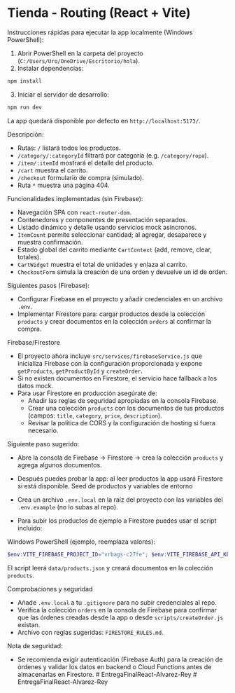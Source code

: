 # Tienda - Routing (React + Vite)

Instrucciones rápidas para ejecutar la app localmente (Windows PowerShell):

1. Abrir PowerShell en la carpeta del proyecto (`C:/Users/Uro/OneDrive/Escritorio/hola`).
2. Instalar dependencias:

```powershell
npm install
```

3. Iniciar el servidor de desarrollo:

```powershell
npm run dev
```

La app quedará disponible por defecto en `http://localhost:5173/`.

Descripción:
- Rutas: `/` listará todos los productos.
- `/category/:categoryId` filtrará por categoría (e.g. `/category/ropa`).
- `/item/:itemId` mostrará el detalle del producto.
- `/cart` muestra el carrito.
- `/checkout` formulario de compra (simulado).
- Ruta `*` muestra una página 404.

Funcionalidades implementadas (sin Firebase):
- Navegación SPA con `react-router-dom`.
- Contenedores y componentes de presentación separados.
- Listado dinámico y detalle usando servicios mock asíncronos.
- `ItemCount` permite seleccionar cantidad; al agregar, desaparece y muestra confirmación.
- Estado global del carrito mediante `CartContext` (add, remove, clear, totales).
- `CartWidget` muestra el total de unidades y enlaza al carrito.
- `CheckoutForm` simula la creación de una orden y devuelve un id de orden.

Siguientes pasos (Firebase):
- Configurar Firebase en el proyecto y añadir credenciales en un archivo `.env`.
- Implementar Firestore para: cargar productos desde la colección `products` y crear documentos en la colección `orders` al confirmar la compra.

Firebase/Firestore
- El proyecto ahora incluye `src/services/firebaseService.js` que inicializa Firebase con la configuración proporcionada y expone `getProducts`, `getProductById` y `createOrder`.
- Si no existen documentos en Firestore, el servicio hace fallback a los datos mock.
- Para usar Firestore en producción asegúrate de:
	- Añadir las reglas de seguridad apropiadas en la consola Firebase.
	- Crear una colección `products` con los documentos de tus productos (campos: `title`, `category`, `price`, `description`).
	- Revisar la política de CORS y la configuración de hosting si fuera necesario.

Siguiente paso sugerido:
- Abre la consola de Firebase -> Firestore -> crea la colección `products` y agrega algunos documentos.
- Después puedes probar la app: al leer productos la app usará Firestore si está disponible.
Seed de productos y variables de entorno

- Crea un archivo `.env.local` en la raíz del proyecto con las variables del `.env.example` (no lo subas al repo).

- Para subir los productos de ejemplo a Firestore puedes usar el script incluido:

Windows PowerShell (ejemplo, reemplaza valores):
```powershell
$env:VITE_FIREBASE_PROJECT_ID="vrbags-c27fe"; $env:VITE_FIREBASE_API_KEY="<tu-api-key>"; node scripts/seedProducts.js
```

El script leerá `data/products.json` y creará documentos en la colección `products`.

Comprobaciones y seguridad
- Añade `.env.local` a tu `.gitignore` para no subir credenciales al repo.
- Verifica la colección `orders` en la consola de Firebase para confirmar que las órdenes creadas desde la app o desde `scripts/createOrder.js` existan.
- Archivo con reglas sugeridas: `FIRESTORE_RULES.md`.

Nota de seguridad:
- Se recomienda exigir autenticación (Firebase Auth) para la creación de órdenes y validar los datos en backend o Cloud Functions antes de almacenarlas en Firestore.
#   E n t r e g a F i n a l R e a c t - A l v a r e z - R e y  
 # EntregaFinalReact-Alvarez-Rey
